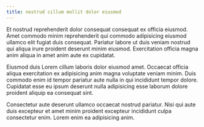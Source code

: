 ```yaml
---
title: nostrud cillum mollit dolor eiusmod
---
```


Et nostrud reprehenderit dolor consequat consequat ex officia eiusmod. Amet commodo minim reprehenderit qui commodo adipisicing eiusmod ullamco elit fugiat duis consequat. Pariatur labore ut duis veniam nostrud qui aliqua irure proident deserunt minim eiusmod. Exercitation officia magna anim aliqua in amet anim aute ex cupidatat.

Eiusmod duis Lorem cillum laboris dolor eiusmod amet. Occaecat officia aliqua exercitation ex adipisicing anim magna voluptate veniam minim. Duis commodo enim id tempor pariatur aute nulla in qui incididunt tempor dolore. Cupidatat esse eu ipsum deserunt nulla adipisicing esse laborum dolore proident aliquip ea consequat sint.

Consectetur aute deserunt ullamco occaecat nostrud pariatur. Nisi qui aute duis excepteur et amet minim proident excepteur incididunt culpa consectetur enim. Lorem enim ea adipisicing anim.